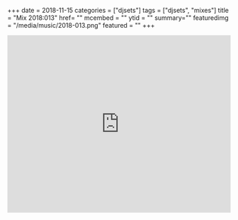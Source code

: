 +++
date = 2018-11-15
categories = ["djsets"]
tags = ["djsets", "mixes"]
title = "Mix 2018:013"
href= ""
mcembed = ""
ytid = ""
summary=""
featuredimg = "/media/music/2018-013.png"
featured = ""
+++

<div class="mix"><div class="embed" >
  <iframe width="100%" height="400" src="https://www.mixcloud.com/widget/iframe/?dark=1&feed=%2Fdjkonigi%2F2018013-funk-soul%2F" frameborder="0" ></iframe>
</div></div>
